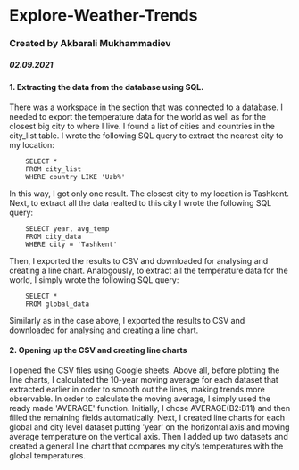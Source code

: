# Explore-Weather-Trends

### Created by Akbarali Mukhammadiev
##### 02.09.2021

#### 1. Extracting the data from the database using SQL. 
There was a workspace in the section that was connected to a database. I needed to export the temperature data for the world as well as for the closest big city to where I live. I found a list of cities and countries in the city_list table.
I wrote the following SQL query to extract the nearest city to my location: 

        SELECT * 
        FROM city_list 
        WHERE country LIKE 'Uzb%' 

In this way, I got only one result. The closest city to my location is Tashkent. Next, to extract all the data realted to this city I wrote the following SQL query:

        SELECT year, avg_temp
        FROM city_data
        WHERE city = 'Tashkent'
        
Then, I exported the results to CSV and downloaded for analysing and creating a line chart.
Analogously, to extract all the temperature data for the world, I simply wrote the following SQL query:

        SELECT *
        FROM global_data

Similarly as in the case above, I exported the results to CSV and downloaded for analysing and creating a line chart.

#### 2. Opening up the CSV and creating line charts
I opened the CSV files using Google sheets. Above all, before plotting the line charts, I calculated the 10-year moving average for each dataset that extracted earlier in order to smooth out the lines, making trends more observable. In order to calculate the moving average, I simply used the ready made 'AVERAGE' function. Initially, I chose AVERAGE(B2:B11) and then filled the remaining fields automatically. Next, I created line charts for each global and city level dataset putting 'year' on the horizontal axis and moving average temperature on the vertical axis. Then I added up two datasets and created a general line chart that compares my city’s temperatures with the global temperatures.
